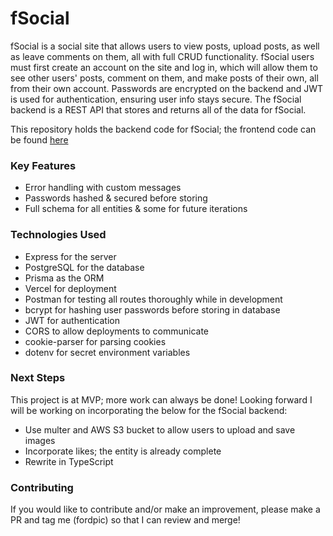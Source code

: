 # fSocial

fSocial is a social site that allows users to view posts, upload posts, as well as leave comments on them, all with full CRUD functionality. fSocial users must first create an account on the site and log in, which will allow them to see other users' posts, comment on them, and make posts of their own, all from their own account. Passwords are encrypted on the backend and JWT is used for authentication, ensuring user info stays secure. The fSocial backend is a REST API that stores and returns all of the data for fSocial.

This repository holds the backend code for fSocial; the frontend code can be found [here](https://github.com/fordpic/fSocial-frontend)

### Key Features

- Error handling with custom messages
- Passwords hashed & secured before storing
- Full schema for all entities & some for future iterations

### Technologies Used

- Express for the server
- PostgreSQL for the database
- Prisma as the ORM
- Vercel for deployment
- Postman for testing all routes thoroughly while in development
- bcrypt for hashing user passwords before storing in database
- JWT for authentication
- CORS to allow deployments to communicate
- cookie-parser for parsing cookies
- dotenv for secret environment variables

### Next Steps

This project is at MVP; more work can always be done! Looking forward I will be working on incorporating the below for the fSocial backend:

- Use multer and AWS S3 bucket to allow users to upload and save images
- Incorporate likes; the entity is already complete
- Rewrite in TypeScript

### Contributing

If you would like to contribute and/or make an improvement, please make a PR and tag me (fordpic) so that I can review and merge!
